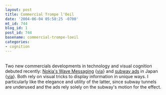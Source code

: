 ```yaml
---
layout: post
title: Commercial Trompe l'Oeil
date: '2004-06-04 05:58:25 -0700'
mt_id: 744
blog_id: 1
post_id: 744
basename: commercial-trompe-loeil
categories:
- cognition
---
```

<br />Two new commercials developments in technology and visual cognition debuted recently: <a href="http://www.nokia.com/nokia/0,8764,58565,00.html">Nokia's Wave Messaging</a> {<a href="http://joi.ito.com/archives/2004/06/01/will_airtexting_blackberry_become_the_mobile_hecklebot.html">via</a>} and <a href="http://www.channelnewsasia.com/stories/afp_asiapacific_business/view/88188/1/.html">subway ads</a> in Japan {<a href="http://wiredblogs.tripod.com/cultofmac/index.blog?entry_id=330737">via</a>}. Both rely on visual tricks to display information in unique ways. I particularly like the elegance and utility of the latter, since subway tunnels are underused and the ads rely solely on the subway's motion for the effect.<br /><br /><br />

